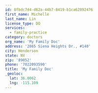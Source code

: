 ```yaml
---
id: 8fbdc7d4-d62a-44b7-8419-b1ca62892476
first_name: Michelle
last_name: Lin
license_type: DO
services:
  - family-practice
category: doctors
org_name: 'My Family Doc'
address: '2865 Siena Heights Dr., #140'
city: Henderson
state: NV
zip: '89052'
phone: '7022093590'
title: 'My Family Doc'
_geoloc:
  lat: 36.0062
  lng: -115.109
---
```

